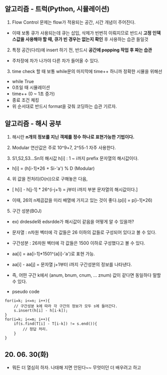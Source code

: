 ## 알고리즘 - 트럭(Python, 시뮬레이션)

 1. Flow Control 문제는 flow가 적용되는 공간, 시간 개념이 주어진다.
  - 이때 보통 큐가 사용되는데 큐는 삽입, 삭제가 빈번히 이뤄지므로 반드시 **고정 인덱스값을 사용해야 할 때, 큐가 빈 경우는 없는지 확인** 후 사용하는 습관 들일것

 2. 특정 공간(다리)에 insert 하기 전, 반드시 **공간에 popping 작업 후 짜는 습관**
  - 주차장에 차가 나가야 다른 차가 들어올 수 있다.

 3. time check 할 때 보통 while문의 마지막에 time++ 하니까 정확한 시뮬을 위해선
  - while True
  - 0초일 때 시뮬레이션
  - time++ (0 ~ 1초 증가)
  - 종료 조건 체킹
  - 위 순서대로 반드시 format을 갖춰 코딩하는 습관 기르자.


## 알고리즘 - 해시 공부

 1. 해시란 **n개의 정보를 지닌 객체를 정수 하나로 표현가능한 기법이다.**

 2. Modular 연산값은 주로 10^9+7, 2^55-1 자주 사용한다.

 3. S1,S2,S3...Sn의 해시값 h[i] : 1 ~ i까지 prefix 문자열의 해시값이다.

  - h[i] = (h[i-1]*26 + Si-'a') % D (Modular)

 4. 위 값을 전처리(O(n))으로 구해놓은 다음,

  - [ h[i] - h[j-1] * 26^(i-j+1) = j부터 i까지 부분 문자열의 해시값이다.]

  - 이때, 26의 n제곱값을 미리 배열에 가지고 있는 것이 좋다.(p[i] = p[i-1]*26)

 5. 구간 성분(BOJ)

  - ex) drdesde와 edsrdde가 해시값이 같음을 어떻게 알 수 있을까?

  - 문자열 : n차원 벡터에 각 값들은 26 이하의 값들로 구성되어 있다고 볼 수 있다.

  - 구간성분 : 26차원 벡터에 각 값들은 1500 이하로 구성했다고 볼 수 있다.

  - aa[i] = aa[i-1]*1501^(a[i]-'a')로 표현 가능.

  - aa[i] - aa[j] = 문자열 j+1부터 i까지 구간성분의 정보를 나타낸다.

  - 즉, 어떤 구간 k에서 (anum, bnum, cnum, ... znum) 값이 같다면 동일하다 말할 수 있다.

  - pseudo code

  ```
  for(i=k; i<=n; i++){
      // 구간성분 k에 따라 각 구간의 정보가 모두 s에 들어간다.
      s.insert(h[i] - h[i-k]);
  }
  for(i=k; i<=m; i++){
      if(s.find(T[i] - T[i-k]) != s.end()){
          // 정답 처리.
      }
  }
  ```

## 20. 06. 30(화)

 - 뭐든 더 열심히 하자. 나태해 지면 안된다~~ 무엇이던 더 배우려고 하고

